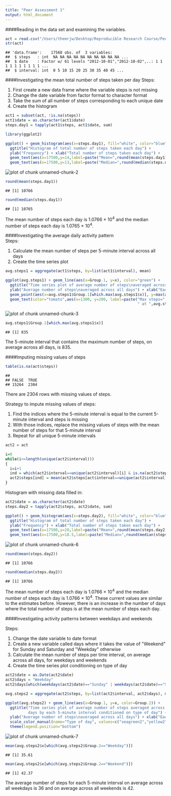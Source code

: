 ```yaml
---
title: "Peer Assessment 1"
output: html_document
---
```


####Reading in the data set and examining the variables.


```r
act = read.csv("/Users/themrjw/Desktop/Reproducible Research Course/Peer Assessment 1/activity.csv")
str(act)
```

```
## 'data.frame':	17568 obs. of  3 variables:
##  $ steps   : int  NA NA NA NA NA NA NA NA NA NA ...
##  $ date    : Factor w/ 61 levels "2012-10-01","2012-10-02",..: 1 1 1 1 1 1 1 1 1 1 ...
##  $ interval: int  0 5 10 15 20 25 30 35 40 45 ...
```

####Investigating the mean total number of steps taken per day
Steps:  
1. First create a new data frame where the variable steps is not missing  
2. Change the date variable from factor format to character format  
3. Take the sum of all number of steps corresponding to each unique date  
4. Create the histogram


```r
act1 = subset(act, !is.na(steps))
act1$date = as.character(act1$date)
steps.day1 = tapply(act1$steps, act1$date, sum)

library(ggplot2)

ggplot() + geom_histogram(aes(x=steps.day1), fill="white", color="blue", binwidth=2000) + 
  ggtitle("Histogram of total number of steps taken each day") + 
  ylab("Frequency") + xlab("Total number of steps taken each day") + 
  geom_text(aes(x=17500,y=14,label=paste("Mean=",round(mean(steps.day1))," steps",sep="")), color="tomato") + 
  geom_text(aes(x=17500,y=13,label=paste("Median=",round(median(steps.day1))," steps",sep="")), color="tomato")
```

![plot of chunk unnamed-chunk-2](figure/unnamed-chunk-2.png) 

```r
round(mean(steps.day1))
```

```
## [1] 10766
```

```r
round(median(steps.day1))
```

```
## [1] 10765
```

The mean number of steps each day is 1.0766 &times; 10<sup>4</sup> and the median number of steps each day is 1.0765 &times; 10<sup>4</sup>.

####Investigating the average daily activity pattern  
Steps:  
1. Calculate the mean number of steps per 5-minute interval across all days  
2. Create the time series plot


```r
avg.steps1 = aggregate(act1$steps, by=list(act1$interval), mean)

ggplot(avg.steps1) + geom_line(aes(x=Group.1, y=x), color="green") + 
  ggtitle("Time series plot of average number of steps\naveraged across all days by each 5-minute interval") +
  ylab("Average number of steps\naveraged across all days") + xlab("Each 5-minute interval") + 
  geom_point(aes(x=avg.steps1$Group.1[which.max(avg.steps1$x)], y=max(avg.steps1$x)), shape=1, color="tomato", size=6) + 
  geom_text(color="tomato",aes(x=1300, y=200, label=paste("Max steps=",round(max(avg.steps1$x)),
                                                          " at ",avg.steps1$Group.1[which.max(avg.steps1$x)],sep="")))
```

![plot of chunk unnamed-chunk-3](figure/unnamed-chunk-3.png) 

```r
avg.steps1$Group.1[which.max(avg.steps1$x)]
```

```
## [1] 835
```

The 5-minute interval that contains the maximum number of steps, on average across all days, is 835.

####Imputing missing values of steps


```r
table(is.na(act$steps))
```

```
## 
## FALSE  TRUE 
## 15264  2304
```

There are 2304 rows with missing values of steps.

Strategy to impute missing values of steps:  
1. Find the indices where the 5-minute interval is equal to the current 5-minute interval and steps is missing  
2. With those indices, replace the missing values of steps with the mean number of steps for that 5-minute interval  
3. Repeat for all unique 5-minute intervals  


```r
act2 = act

i=0
while(i<=length(unique(act2$interval)))
{
  i=i+1
  ind = which(act2$interval==unique(act2$interval)[i] & is.na(act2$steps))
  act2$steps[ind] = mean(act2$steps[act$interval==unique(act2$interval)[i]], na.rm=TRUE)
}
```

Histogram with missing data filled in:


```r
act2$date = as.character(act2$date)
steps.day2 = tapply(act2$steps, act2$date, sum)

ggplot() + geom_histogram(aes(x=steps.day2), fill="white", color="blue", binwidth=2000) + 
  ggtitle("Histogram of total number of steps taken each day") + 
  ylab("Frequency") + xlab("Total number of steps taken each day") + 
  geom_text(aes(x=17500,y=20,label=paste("Mean=",round(mean(steps.day2))," steps",sep="")), color="tomato") + 
  geom_text(aes(x=17500,y=18.5,label=paste("Median=",round(median(steps.day2))," steps",sep="")), color="tomato")
```

![plot of chunk unnamed-chunk-6](figure/unnamed-chunk-6.png) 

```r
round(mean(steps.day2))
```

```
## [1] 10766
```

```r
round(median(steps.day2))
```

```
## [1] 10766
```

The mean number of steps each day is 1.0766 &times; 10<sup>4</sup> and the median number of steps each day is 1.0766 &times; 10<sup>4</sup>.  These current values are similar to the estimates before.  However, there is an increase in the number of days where the total number of steps is at the mean number of steps each day.

####Investigating activity patterns between weekdays and weekends

Steps:  
1. Change the date variable to date format  
2. Create a new variable called days where it takes the value of "Weekend" for Sunday and Saturday and "Weekday" otherwise  
3. Calculate the mean number of steps per time interval, on average across all days, for weekdays and weekends  
4. Create the time series plot conditioning on type of day  


```r
act2$date = as.Date(act2$date)
act2$days = "Weekday"
act2$days[which(weekdays(act2$date)=="Sunday" | weekdays(act2$date)=="Saturday")] = "Weekend"

avg.steps2 = aggregate(act2$steps, by=list(act2$interval, act2$days), mean)

ggplot(avg.steps2) + geom_line(aes(x=Group.1, y=x, color=Group.2)) + 
  ggtitle("Time series plot of average number of steps averaged across all
          days by each 5-minute interval conditioned on type of day") +
  ylab("Average number of steps\naveraged across all days") + xlab("Each 5-minute interval") + facet_grid(Group.2~.) +
  scale_color_manual(name="Type of day", values=c("seagreen2","yellow2")) +
  theme(legend.position="bottom") 
```

![plot of chunk unnamed-chunk-7](figure/unnamed-chunk-7.png) 


```r
mean(avg.steps2$x[which(avg.steps2$Group.2=="Weekday")])
```

```
## [1] 35.61
```

```r
mean(avg.steps2$x[which(avg.steps2$Group.2=="Weekend")])
```

```
## [1] 42.37
```

The average number of steps for each 5-minute interval on average across all weekdays is 36 and on average across all weekends is 42.  
